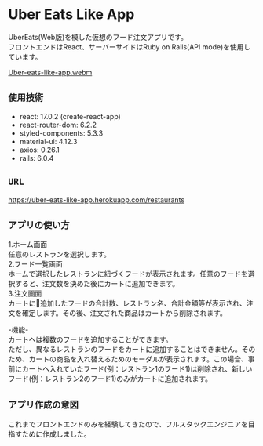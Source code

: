 # Uber Eats Like App

UberEats(Web版)を模した仮想のフード注文アプリです。   
フロントエンドはReact、サーバーサイドはRuby on Rails(API mode)を使用しています。

[Uber-eats-like-app.webm](https://user-images.githubusercontent.com/85279065/179343139-ff1d3391-125e-4a18-86f3-767f36518080.webm)


## `使用技術`

* react: 17.0.2 (create-react-app)
* react-router-dom: 6.2.2
* styled-components: 5.3.3
* material-ui: 4.12.3
* axios: 0.26.1
* rails: 6.0.4

## `URL`

https://uber-eats-like-app.herokuapp.com/restaurants

## `アプリの使い方`
1.ホーム画面  
任意のレストランを選択します。  
2.フード一覧画面  
ホームで選択したレストランに紐づくフードが表示されます。任意のフードを選択すると、注文数を決めた後にカートに追加できます。  
3.注文画面  
カートに追加したフードの合計数、レストラン名、合計金額等が表示され、注文を確定します。その後、注文された商品はカートから削除されます。  

-機能-  
カートへは複数のフードを追加することができます。  
ただし、異なるレストランのフードをカートに追加することはできません。そのため、カートの商品を入れ替えるためのモーダルが表示されます。この場合、事前にカートへ入れていたフード(例：レストラン1のフード1)は削除され、新しいフード(例：レストラン2のフード1)のみがカートに追加されます。


## `アプリ作成の意図`  
これまでフロントエンドのみを経験してきたので、フルスタックエンジニアを目指すために作成しました。
